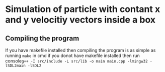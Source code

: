 # Simulation of particle with contant x and y velocitiy vectors inside a box
## Compiling the program
If you have makefile installed then compiling the program is as simple as running `make` in cmd
if you donot have makefile installed then run
console```g++ -I src/include -L src/lib -o main main.cpp -lmingw32 -lSDL2main -lSDL2```
